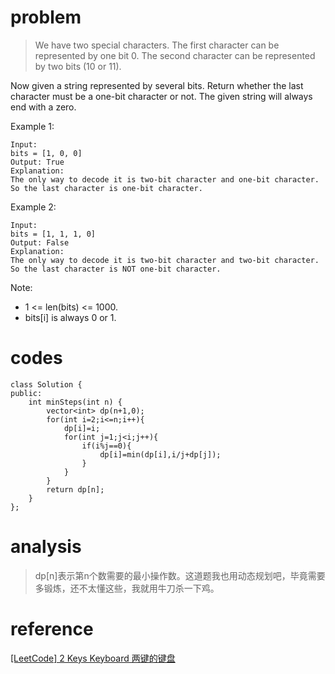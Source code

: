 # problem
>We have two special characters. The first character can be represented by one bit 0. The second character can be represented by two bits (10 or 11).

Now given a string represented by several bits. Return whether the last character must be a one-bit character or not. The given string will always end with a zero.

Example 1:
```
Input: 
bits = [1, 0, 0]
Output: True
Explanation: 
The only way to decode it is two-bit character and one-bit character. So the last character is one-bit character.
```
Example 2:
```
Input: 
bits = [1, 1, 1, 0]
Output: False
Explanation: 
The only way to decode it is two-bit character and two-bit character. So the last character is NOT one-bit character.
```
Note:

- 1 <= len(bits) <= 1000.
- bits[i] is always 0 or 1.

# codes
```
class Solution {
public:
    int minSteps(int n) {
        vector<int> dp(n+1,0);
        for(int i=2;i<=n;i++){
            dp[i]=i;
            for(int j=1;j<i;j++){
                if(i%j==0){
                    dp[i]=min(dp[i],i/j+dp[j]);
                }
            }
        }
        return dp[n];
    }
};
```

# analysis
>dp[n]表示第n个数需要的最小操作数。这道题我也用动态规划吧，毕竟需要多锻炼，还不太懂这些，我就用牛刀杀一下鸡。

# reference
[[LeetCode] 2 Keys Keyboard 两键的键盘][1]

[1]: https://www.cnblogs.com/grandyang/p/7439616.html